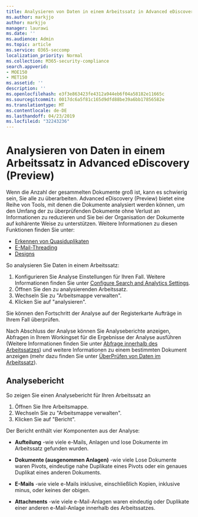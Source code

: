 ```yaml
---
title: Analysieren von Daten in einem Arbeitssatz in Advanced eDiscovery (Preview)
ms.author: markjjo
author: markjjo
manager: laurawi
ms.date: ''
ms.audience: Admin
ms.topic: article
ms.service: O365-seccomp
localization_priority: Normal
ms.collection: M365-security-compliance
search.appverid:
- MOE150
- MET150
ms.assetid: ''
description: ''
ms.openlocfilehash: e3f3e863423fe4312a944eb6f04a58182e11665c
ms.sourcegitcommit: 0017dc6a5f81c165d9dfd88be39a6bb17856582e
ms.translationtype: MT
ms.contentlocale: de-DE
ms.lasthandoff: 04/23/2019
ms.locfileid: "32243236"
---
```

# <a name="analyze-data-in-a-working-set-in-advanced-ediscovery-preview"></a>Analysieren von Daten in einem Arbeitssatz in Advanced eDiscovery (Preview)

Wenn die Anzahl der gesammelten Dokumente groß ist, kann es schwierig sein, Sie alle zu überarbeiten. Advanced eDiscovery (Preview) bietet eine Reihe von Tools, mit denen die Dokumente analysiert werden können, um den Umfang der zu überprüfenden Dokumente ohne Verlust an Informationen zu reduzieren und Sie bei der Organisation der Dokumente auf kohärente Weise zu unterstützen. Weitere Informationen zu diesen Funktionen finden Sie unter:

- [Erkennen von Quasiduplikaten](near-duplicates.md)
- [E-Mail-Threading](email-threading.md)
- [Designs](themes.md)

So analysieren Sie Daten in einem Arbeitssatz:

1. Konfigurieren Sie Analyse Einstellungen für Ihren Fall. Weitere Informationen finden Sie unter [Configure Search and Analytics Settings](configure-search-analytics-settings.md).
2. Öffnen Sie den zu analysierenden Arbeitssatz.
3. Wechseln Sie zu "Arbeitsmappe verwalten".
4. Klicken Sie auf "analysieren".

Sie können den Fortschritt der Analyse auf der Registerkarte Aufträge in Ihrem Fall überprüfen.

 Nach Abschluss der Analyse können Sie Analyseberichte anzeigen, Abfragen in Ihrem Workingset für die Ergebnisse der Analyse ausführen (Weitere Informationen finden Sie unter [Abfrage innerhalb des Arbeitssatzes](working-set-search.md)) und weitere Informationen zu einem bestimmten Dokument anzeigen (mehr dazu finden Sie unter [ ÜberPrüfen von Daten im Arbeitssatz](reviewing-data-in-working-set.md)).

## <a name="analytics-report"></a>Analysebericht

So zeigen Sie einen Analysebericht für Ihren Arbeitssatz an

1. Öffnen Sie Ihre Arbeitsmappe.
2. Wechseln Sie zu "Arbeitsmappe verwalten".
3. Klicken Sie auf "Bericht".

Der Bericht enthält vier Komponenten aus der Analyse:

- **Aufteilung** -wie viele e-Mails, Anlagen und lose Dokumente im Arbeitssatz gefunden wurden.

- **Dokumente (ausgenommen Anlagen)** -wie viele Lose Dokumente waren Pivots, eindeutige nahe Duplikate eines Pivots oder ein genaues Duplikat eines anderen Dokuments.

- **E-Mails** -wie viele e-Mails inklusive, einschließlich Kopien, inklusive minus, oder keines der obigen.

- **Attachments** -wie viele e-Mail-Anlagen waren eindeutig oder Duplikate einer anderen e-Mail-Anlage innerhalb des Arbeitssatzes.